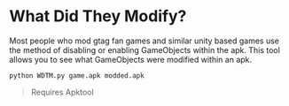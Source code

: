 # What Did They Modify?

Most people who mod gtag fan games and similar unity based games use the method of disabling or enabling GameObjects within the apk. This tool allows you to see what GameObjects were modified within an apk.

`python WDTM.py game.apk modded.apk`

> Requires Apktool